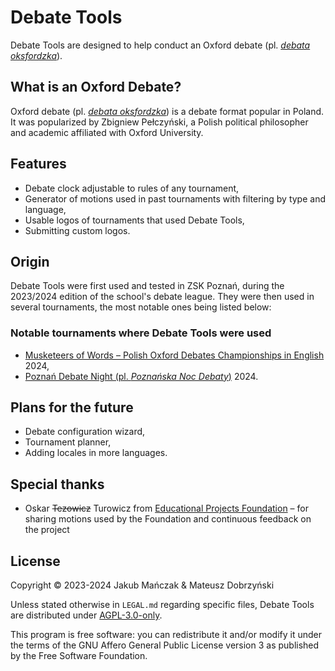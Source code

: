 # Debate Tools

Debate Tools are designed to help conduct an Oxford debate (pl. _[debata oksfordzka](https://pl.wikipedia.org/wiki/Debata_oksfordzka)_).

## What is an Oxford Debate?

Oxford debate (pl. _[debata oksfordzka](https://pl.wikipedia.org/wiki/Debata_oksfordzka)_) is a debate format popular in Poland. It was popularized by Zbigniew Pełczyński, a Polish political philosopher and academic affiliated with Oxford University.

## Features

- Debate clock adjustable to rules of any tournament,
- Generator of motions used in past tournaments with filtering by type and language,
- Usable logos of tournaments that used Debate Tools,
- Submitting custom logos.

## Origin

Debate Tools were first used and tested in ZSK Poznań, during the 2023/2024 edition of the school's debate league. They were then used in several tournaments, the most notable ones being listed below:

### Notable tournaments where Debate Tools were used

- [Musketeers of Words – Polish Oxford Debates Championships in English](http://musketeersofwords.eu/) 2024,
- [Poznań Debate Night (pl. _Poznańska Noc Debaty_)](https://www.instagram.com/poznanska_noc_debaty/) 2024.

## Plans for the future

- Debate configuration wizard,
- Tournament planner,
- Adding locales in more languages.

## Special thanks

- Oskar ~~Tezowicz~~ Turowicz from [Educational Projects Foundation](https://projektyedukacyjne.org/) – for sharing motions used by the Foundation and continuous feedback on the project

## License

Copyright © 2023-2024 Jakub Mańczak & Mateusz Dobrzyński

Unless stated otherwise in `LEGAL.md` regarding specific files, Debate Tools are distributed under [AGPL-3.0-only](LICENSE).

This program is free software: you can redistribute it and/or modify it under the terms of the GNU Affero General Public License version 3 as published by the Free Software Foundation.
